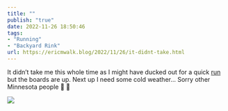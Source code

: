 ```yaml
---
title: ""
publish: "true"
date: 2022-11-26 18:50:46
tags:
- "Running"
- "Backyard Rink"
url: https://ericmwalk.blog/2022/11/26/it-didnt-take.html
---
```

It didn’t take me this whole time as I might have ducked out for a quick [run](https://ericmwalk.blog/2022/11/26/such-nice-weather.html) but the boards are up. Next up I need some cold weather… Sorry other Minnesota people 🧊 😬


![](https://ericmwalk.blog/uploads/2022/c2e1963b11.jpg)
